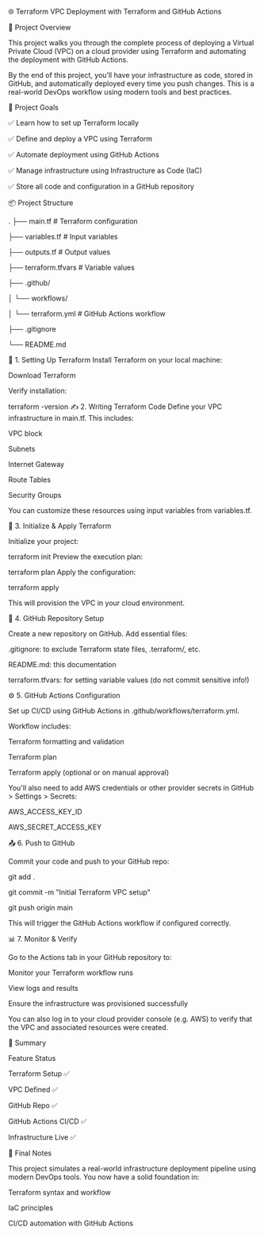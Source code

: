 🌐 Terraform VPC Deployment with Terraform and GitHub Actions

📘 Project Overview

This project walks you through the complete process of deploying a Virtual Private Cloud (VPC) on a cloud provider using Terraform and automating the deployment with GitHub Actions.

By the end of this project, you’ll have your infrastructure as code, stored in GitHub, and automatically deployed every time you push changes. This is a real-world DevOps workflow using modern tools and best practices.

🧱 Project Goals

✅ Learn how to set up Terraform locally

✅ Define and deploy a VPC using Terraform

✅ Automate deployment using GitHub Actions

✅ Manage infrastructure using Infrastructure as Code (IaC)

✅ Store all code and configuration in a GitHub repository

📦 Project Structure

.
├── main.tf                # Terraform configuration

├── variables.tf           # Input variables

├── outputs.tf             # Output values

├── terraform.tfvars       # Variable values

├── .github/

│   └── workflows/

│       └── terraform.yml  # GitHub Actions workflow

├── .gitignore

└── README.md

🔧 1. Setting Up Terraform
Install Terraform on your local machine:

Download Terraform

Verify installation:

terraform -version
✍️ 2. Writing Terraform Code
Define your VPC infrastructure in main.tf. This includes:

VPC block

Subnets

Internet Gateway

Route Tables

Security Groups

You can customize these resources using input variables from variables.tf.

🚀 3. Initialize & Apply Terraform

Initialize your project:

terraform init
Preview the execution plan:

terraform plan
Apply the configuration:

terraform apply

This will provision the VPC in your cloud environment.

📂 4. GitHub Repository Setup

Create a new repository on GitHub. Add essential files:

.gitignore: to exclude Terraform state files, .terraform/, etc.

README.md: this documentation

terraform.tfvars: for setting variable values (do not commit sensitive info!)

⚙️ 5. GitHub Actions Configuration

Set up CI/CD using GitHub Actions in .github/workflows/terraform.yml.

Workflow includes:

Terraform formatting and validation

Terraform plan

Terraform apply (optional or on manual approval)

You'll also need to add AWS credentials or other provider secrets in GitHub > Settings > Secrets:

AWS_ACCESS_KEY_ID

AWS_SECRET_ACCESS_KEY

📤 6. Push to GitHub

Commit your code and push to your GitHub repo:

git add .

git commit -m "Initial Terraform VPC setup"

git push origin main

This will trigger the GitHub Actions workflow if configured correctly.

📊 7. Monitor & Verify

Go to the Actions tab in your GitHub repository to:

Monitor your Terraform workflow runs

View logs and results

Ensure the infrastructure was provisioned successfully

You can also log in to your cloud provider console (e.g. AWS) to verify that the VPC and associated resources were created.

🧠 Summary

Feature	Status

Terraform Setup	✅

VPC Defined	✅

GitHub Repo	✅

GitHub Actions CI/CD	✅

Infrastructure Live	✅

🙌 Final Notes

This project simulates a real-world infrastructure deployment pipeline using modern DevOps tools. You now have a solid foundation in:

Terraform syntax and workflow

IaC principles

CI/CD automation with GitHub Actions
